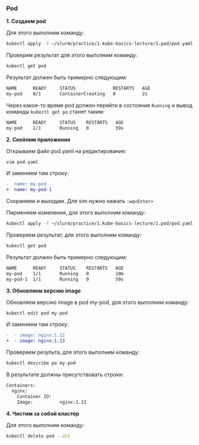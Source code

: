 ### Pod

**1. Создаем pod**

Для этого выполним команду:
```bash
kubectl apply -f ~/slurm/practice/1.kube-basics-lecture/1.pod/pod.yaml
```
Проверим результат для этого выполним команду:
```bash
kubectl get pod
```
Результат должен быть примерно следующим:
```bash
NAME      READY     STATUS              RESTARTS   AGE
my-pod    0/1       ContainerCreating   0          2s
```
Через какое-то время pod должен перейти в состояние `Running`
и вывод команды `kubectl get po` станет таким:
```bash
NAME      READY     STATUS    RESTARTS   AGE
my-pod    1/1       Running   0          59s
```
**2. Скейлим приложение**

Открываем файл pod.yaml на редактирование:
```bash
vim pod.yaml
```
И заменяем там строку:
```diff
-  name: my-pod
+  name: my-pod-1
```
Сохраняем и выходим. Для vim нужно нажать `:wq<Enter>`

Пирменяем изменения, для этого выполним команду:
```bash
kubectl apply -f ~/slurm/practice/1.kube-basics-lecture/1.pod/pod.yaml
```
Проверяем результат, для этого выполним команду:
```bash
kubectl get pod
```
Результат должен быть примерно следующим:
```bash
NAME      READY     STATUS    RESTARTS   AGE
my-pod    1/1       Running   0          10m
my-pod-1  1/1       Running   0          59s
```
**3. Обновляем версию image**

Обновляем версию image в pod my-pod, для этого выполним команду:
```bash
kubectl edit pod my-pod
```
И заменяем там строку:
```diff
-  - image: nginx:1.12
+  - image: nginx:1.13
```
Проверяем результа, для этого выполним команду:
```bash
kubectl describe po my-pod
```

В результате должны присутствовать строки:
```bash
Containers:
  nginx:
    Container ID:   
    Image:          nginx:1.13
```

**4. Чистим за собой кластер**

Для этого выполним команду:
```bash
kubectl delete pod --all
```
